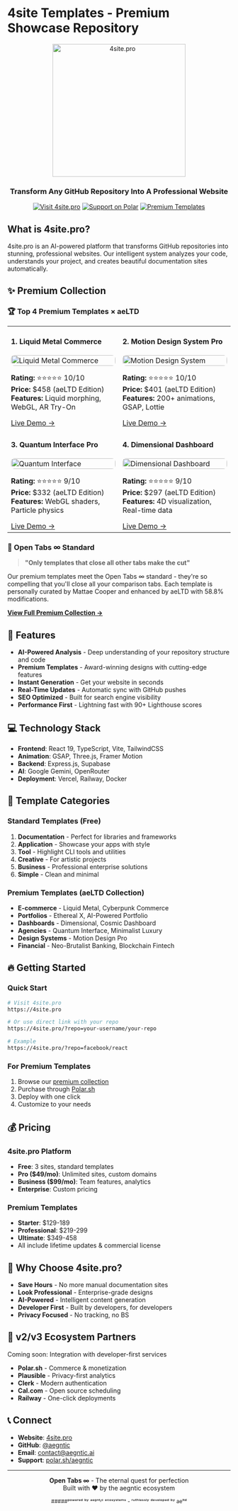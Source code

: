 # 4site Templates - Premium Showcase Repository

<div align="center">
  <img src="https://raw.githubusercontent.com/aegntic/4site-templates/main/assets/4site-logo.svg" alt="4site.pro" width="300" />
  
  <h3>Transform Any GitHub Repository Into A Professional Website</h3>
  
  <p>
    <a href="https://4site.pro"><img src="https://img.shields.io/badge/Visit-4site.pro-000000?style=for-the-badge&logo=vercel&logoColor=white" alt="Visit 4site.pro" /></a>
    <a href="https://polar.sh/aegntic"><img src="https://img.shields.io/badge/Support_on-Polar-7C3AED?style=for-the-badge&logo=polar&logoColor=white" alt="Support on Polar" /></a>
    <a href="#premium-collection"><img src="https://img.shields.io/badge/Premium_Templates-Available-gold?style=for-the-badge" alt="Premium Templates" /></a>
  </p>
</div>

## What is 4site.pro?

4site.pro is an AI-powered platform that transforms GitHub repositories into stunning, professional websites. Our intelligent system analyzes your code, understands your project, and creates beautiful documentation sites automatically.

## ✨ Premium Collection

### 🏆 Top 4 Premium Templates × aeLTD

<table>
  <tr>
    <td width="50%">
      <h4>1. Liquid Metal Commerce</h4>
      <img src="https://raw.githubusercontent.com/aegntic/4site-templates/main/assets/templates/liquid-metal-preview.png" alt="Liquid Metal Commerce" width="100%" style="border-radius: 8px;" />
      <p>
        <strong>Rating:</strong> ⭐⭐⭐⭐⭐ 10/10<br>
        <strong>Price:</strong> $458 (aeLTD Edition)<br>
        <strong>Features:</strong> Liquid morphing, WebGL, AR Try-On
      </p>
      <a href="https://liquid-metal.preview.4site.pro">Live Demo →</a>
    </td>
    <td width="50%">
      <h4>2. Motion Design System Pro</h4>
      <img src="https://raw.githubusercontent.com/aegntic/4site-templates/main/assets/templates/motion-system-preview.png" alt="Motion Design System" width="100%" style="border-radius: 8px;" />
      <p>
        <strong>Rating:</strong> ⭐⭐⭐⭐⭐ 10/10<br>
        <strong>Price:</strong> $401 (aeLTD Edition)<br>
        <strong>Features:</strong> 200+ animations, GSAP, Lottie
      </p>
      <a href="https://motion-system.preview.4site.pro">Live Demo →</a>
    </td>
  </tr>
  <tr>
    <td width="50%">
      <h4>3. Quantum Interface Pro</h4>
      <img src="https://raw.githubusercontent.com/aegntic/4site-templates/main/assets/templates/quantum-interface-preview.png" alt="Quantum Interface" width="100%" style="border-radius: 8px;" />
      <p>
        <strong>Rating:</strong> ⭐⭐⭐⭐⭐ 9/10<br>
        <strong>Price:</strong> $332 (aeLTD Edition)<br>
        <strong>Features:</strong> WebGL shaders, Particle physics
      </p>
      <a href="https://quantum-interface.preview.4site.pro">Live Demo →</a>
    </td>
    <td width="50%">
      <h4>4. Dimensional Dashboard</h4>
      <img src="https://raw.githubusercontent.com/aegntic/4site-templates/main/assets/templates/dimensional-preview.png" alt="Dimensional Dashboard" width="100%" style="border-radius: 8px;" />
      <p>
        <strong>Rating:</strong> ⭐⭐⭐⭐⭐ 9/10<br>
        <strong>Price:</strong> $297 (aeLTD Edition)<br>
        <strong>Features:</strong> 4D visualization, Real-time data
      </p>
      <a href="https://dimensional.preview.4site.pro">Live Demo →</a>
    </td>
  </tr>
</table>

### 🎯 Open Tabs ∞ Standard

> **"Only templates that close all other tabs make the cut"**

Our premium templates meet the Open Tabs ∞ standard - they're so compelling that you'll close all your comparison tabs. Each template is personally curated by Mattae Cooper and enhanced by aeLTD with 58.8% modifications.

[**View Full Premium Collection →**](https://github.com/aegntic/4site-templates/blob/main/README-PREMIUM.md)

## 🚀 Features

- **AI-Powered Analysis** - Deep understanding of your repository structure and code
- **Premium Templates** - Award-winning designs with cutting-edge features
- **Instant Generation** - Get your website in seconds
- **Real-Time Updates** - Automatic sync with GitHub pushes
- **SEO Optimized** - Built for search engine visibility
- **Performance First** - Lightning fast with 90+ Lighthouse scores

## 💻 Technology Stack

- **Frontend**: React 19, TypeScript, Vite, TailwindCSS
- **Animation**: GSAP, Three.js, Framer Motion
- **Backend**: Express.js, Supabase
- **AI**: Google Gemini, OpenRouter
- **Deployment**: Vercel, Railway, Docker

## 🎨 Template Categories

### Standard Templates (Free)
1. **Documentation** - Perfect for libraries and frameworks
2. **Application** - Showcase your apps with style
3. **Tool** - Highlight CLI tools and utilities
4. **Creative** - For artistic projects
5. **Business** - Professional enterprise solutions
6. **Simple** - Clean and minimal

### Premium Templates (aeLTD Collection)
- **E-commerce** - Liquid Metal, Cyberpunk Commerce
- **Portfolios** - Ethereal X, AI-Powered Portfolio
- **Dashboards** - Dimensional, Cosmic Dashboard
- **Agencies** - Quantum Interface, Minimalist Luxury
- **Design Systems** - Motion Design Pro
- **Financial** - Neo-Brutalist Banking, Blockchain Fintech

## 🔥 Getting Started

### Quick Start
```bash
# Visit 4site.pro
https://4site.pro

# Or use direct link with your repo
https://4site.pro/?repo=your-username/your-repo

# Example
https://4site.pro/?repo=facebook/react
```

### For Premium Templates
1. Browse our [premium collection](https://premium.4site.pro)
2. Purchase through [Polar.sh](https://polar.sh/aegntic)
3. Deploy with one click
4. Customize to your needs

## 💰 Pricing

### 4site.pro Platform
- **Free**: 3 sites, standard templates
- **Pro ($49/mo)**: Unlimited sites, custom domains
- **Business ($99/mo)**: Team features, analytics
- **Enterprise**: Custom pricing

### Premium Templates
- **Starter**: $129-189
- **Professional**: $219-299
- **Ultimate**: $349-458
- All include lifetime updates & commercial license

## 🌟 Why Choose 4site.pro?

- **Save Hours** - No more manual documentation sites
- **Look Professional** - Enterprise-grade designs
- **AI-Powered** - Intelligent content generation
- **Developer First** - Built by developers, for developers
- **Privacy Focused** - No tracking, no BS

## 🤝 v2/v3 Ecosystem Partners

Coming soon: Integration with developer-first services
- **Polar.sh** - Commerce & monetization
- **Plausible** - Privacy-first analytics
- **Clerk** - Modern authentication
- **Cal.com** - Open source scheduling
- **Railway** - One-click deployments

## 📞 Connect

- **Website**: [4site.pro](https://4site.pro)
- **GitHub**: [@aegntic](https://github.com/aegntic)
- **Email**: contact@aegntic.ai
- **Support**: [polar.sh/aegntic](https://polar.sh/aegntic)

---

<div align="center">
  <p>
    <strong>Open Tabs ∞</strong> - The eternal quest for perfection<br>
    Built with ❤️ by the aegntic ecosystem
  </p>
  
  <p>
    <sub>
      #####ᵖᵒʷᵉʳᵉᵈ ᵇʸ ᵃᵉᵍⁿᵗᶦᶜ ᵉᶜᵒˢʸˢᵗᵉᵐˢ - ʳᵘᵗʰˡᵉˢˢˡʸ ᵈᵉᵛᵉˡᵒᵖᵉᵈ ᵇʸ aeˡᵗᵈ
    </sub>
  </p>
</div>